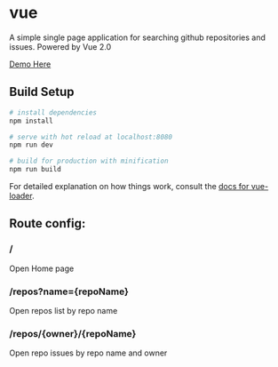 # vue

A simple single page application for searching github repositories and issues. 
Powered by Vue 2.0

[Demo Here](https://hectorguo.com/github-repos-search/)

## Build Setup

``` bash
# install dependencies
npm install

# serve with hot reload at localhost:8080
npm run dev

# build for production with minification
npm run build
```

For detailed explanation on how things work, consult the [docs for vue-loader](http://vuejs.github.io/vue-loader).


## Route config:

### /
Open Home page

### /repos?name={repoName} 
Open repos list by repo name


### /repos/{owner}/{repoName}
Open repo issues by repo name and owner